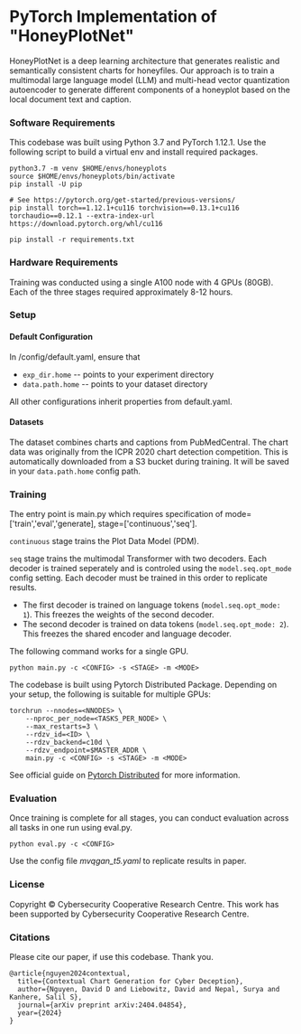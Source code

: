 # PyTorch Implementation of "HoneyPlotNet"

HoneyPlotNet is a deep learning architecture that generates realistic and semantically consistent charts for honeyfiles.
Our approach is to train a multimodal large language model (LLM) and multi-head vector quantization autoencoder to generate different components of a honeyplot based on the local document text and  caption.

### Software Requirements

This codebase was built using Python 3.7 and PyTorch 1.12.1. Use the following script to build a virtual env and install required packages.

```
python3.7 -m venv $HOME/envs/honeyplots
source $HOME/envs/honeyplots/bin/activate
pip install -U pip

# See https://pytorch.org/get-started/previous-versions/ 
pip install torch==1.12.1+cu116 torchvision==0.13.1+cu116 torchaudio==0.12.1 --extra-index-url https://download.pytorch.org/whl/cu116

pip install -r requirements.txt
```

### Hardware Requirements
Training was conducted using a single A100 node with 4 GPUs (80GB). Each of the three stages required approximately 8-12 hours.

### Setup

#### Default Configuration
In /config/default.yaml, ensure that 
* `exp_dir.home` -- points to your experiment directory
* `data.path.home` -- points to your dataset directory  

All other configurations inherit properties from default.yaml.

#### Datasets
The dataset combines charts and captions from PubMedCentral. The chart data was originally from the ICPR 2020 chart detection competition.
This is automatically downloaded from a S3 bucket during training. It will be saved in your `data.path.home` config path.

### Training 
The entry point is main.py which requires specification of mode=['train','eval','generate],  stage=['continuous','seq']. 

`continuous` stage trains the Plot Data Model (PDM).

`seq` stage trains the multimodal Transformer with two decoders. Each decoder is trained seperately and is controled using the `model.seq.opt_mode` config setting. Each decoder must be trained in this order to replicate results.
* The first decoder is trained on language tokens (`model.seq.opt_mode: 1`). This freezes the weights of the second decoder.
* The second decoder is trained on data tokens (`model.seq.opt_mode: 2`). This freezes the shared encoder and language decoder.


The following command works for a single GPU. 
```
python main.py -c <CONFIG> -s <STAGE> -m <MODE>
``` 

The codebase is built using Pytorch Distributed Package.
Depending on your setup, the following is suitable for multiple GPUs:

```
torchrun --nnodes=<NNODES> \
    --nproc_per_node=<TASKS_PER_NODE> \
    --max_restarts=3 \
    --rdzv_id=<ID> \
    --rdzv_backend=c10d \
    --rdzv_endpoint=$MASTER_ADDR \
    main.py -c <CONFIG> -s <STAGE> -m <MODE>
```

See official guide on [Pytorch Distributed](https://pytorch.org/docs/stable/distributed.html) for more information.

### Evaluation

Once training is complete for all stages, you can conduct evaluation across all tasks in one run using eval.py.
```
python eval.py -c <CONFIG> 
``` 
Use the config file *mvqgan_t5.yaml* to replicate results in paper.

### License
Copyright © Cybersecurity Cooperative Research Centre. This work has been supported by Cybersecurity Cooperative Research Centre.

### Citations
Please cite our paper, if use this codebase. Thank you.

```
@article{nguyen2024contextual,
  title={Contextual Chart Generation for Cyber Deception},
  author={Nguyen, David D and Liebowitz, David and Nepal, Surya and Kanhere, Salil S},
  journal={arXiv preprint arXiv:2404.04854},
  year={2024}
}
```